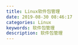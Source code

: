 ```yaml
---
title: Linux软件包管理
date: 2019-08-30 08:46:17
categories: Linux
keywords: 软件包管理
description: 软件包管理
---
```

